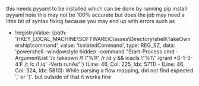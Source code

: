this needs pyyaml to be installed which can be done by running
pip install pyyaml
note this may not be 100% accurate but does the job may need a little bit of syntax fixing because you may end up with errors such as 
- !registryValue: {path: 'HKEY_LOCAL_MACHINE\SOFTWARE\Classes\Directory\shell\TakeOwnership\command', value: 'IsolatedCommand', type: REG_SZ, data: 'powershell -windowstyle hidden -command \"Start-Process cmd -ArgumentList '/c takeown /f \\\"%1\\\" /r /d y && icacls \\\"%1\\\" /grant *S-1-3-4:F /t /c /l /q' -Verb runAs\"'}
(Line: 46, Col: 225, Idx: 5711) - (Line: 46, Col: 324, Idx: 5810): While parsing a flow mapping, did not find expected ',' or '}'.
but outside of that it works fine
